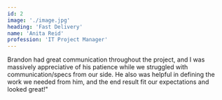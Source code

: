 ```yaml
---
id: 2
image: './image.jpg'
heading: 'Fast Delivery'
name: 'Anita Reid'
profession: 'IT Project Manager'
---
```

Brandon had great communication throughout the project, and I was massively appreciative of his patience while we struggled with communication/specs from our side. He also was helpful in defining the work we needed from him, and the end result fit our expectations and looked great!"